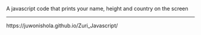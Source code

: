 
A javascript code that prints your name, height and country on the screen
<hr>
https://juwonishola.github.io/Zuri_Javascript/ 